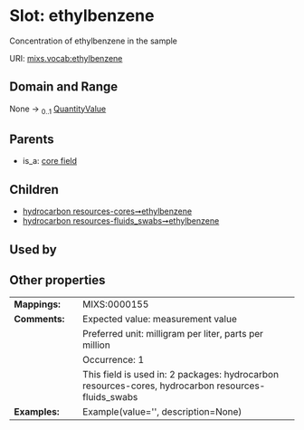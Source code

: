 
# Slot: ethylbenzene


Concentration of ethylbenzene in the sample

URI: [mixs.vocab:ethylbenzene](https://w3id.org/mixs/vocab/ethylbenzene)


## Domain and Range

None &#8594;  <sub>0..1</sub> [QuantityValue](QuantityValue.md)

## Parents

 *  is_a: [core field](core_field.md)

## Children

 *  [hydrocarbon resources-cores➞ethylbenzene](hydrocarbon_resources_cores_ethylbenzene.md)
 *  [hydrocarbon resources-fluids_swabs➞ethylbenzene](hydrocarbon_resources_fluids_swabs_ethylbenzene.md)

## Used by


## Other properties

|  |  |  |
| --- | --- | --- |
| **Mappings:** | | MIXS:0000155 |
| **Comments:** | | Expected value: measurement value |
|  | | Preferred unit: milligram per liter, parts per million |
|  | | Occurrence: 1 |
|  | | This field is used in: 2 packages: hydrocarbon resources-cores, hydrocarbon resources-fluids_swabs |
| **Examples:** | | Example(value='', description=None) |

